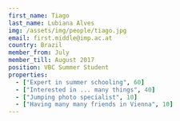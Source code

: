 ```yaml
---
first_name: Tiago
last_name: Lubiana Alves
img: /assets/img/people/tiago.jpg
email: first.middle@imp.ac.at
country: Brazil
member_from: July
member_till: August 2017
position: VBC Summer Student
properties:
  - ["Expert in summer schooling", 60]
  - ["Interested in ... many things", 40]
  - ["Jumping photo specialist", 10]
  - ["Having many many friends in Vienna", 10]
---
```


